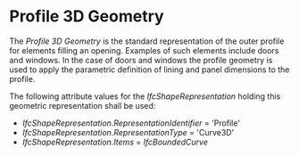Profile 3D Geometry
===================

The _Profile 3D Geometry_ is the standard representation of the outer profile for elements filling an opening. Examples of such elements include doors and windows. In the case of doors and windows the profile geometry is used to apply the parametric definition of lining and panel dimensions to the profile.

The following attribute values for the _IfcShapeRepresentation_ holding this geometric representation shall be used:

* _IfcShapeRepresentation_._RepresentationIdentifier_ = 'Profile'
* _IfcShapeRepresentation_._RepresentationType_ = 'Curve3D'
* _IfcShapeRepresentation_._Items_ = _IfcBoundedCurve_
